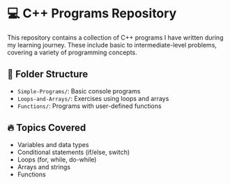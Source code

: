 # 💻 C++ Programs Repository

This repository contains a collection of C++ programs I have written during my learning journey. These include basic to intermediate-level problems, covering a variety of programming concepts.

## 📁 Folder Structure

- `Simple-Programs/`: Basic console programs
- `Loops-and-Arrays/`: Exercises using loops and arrays
- `Functions/`: Programs with user-defined functions

## 🔥 Topics Covered

- Variables and data types  
- Conditional statements (if/else, switch)  
- Loops (for, while, do-while)  
- Arrays and strings  
- Functions

